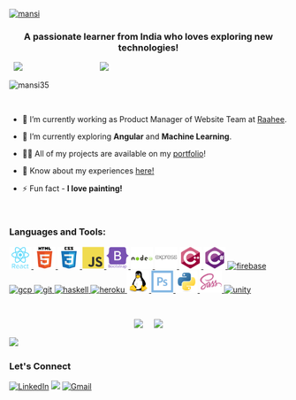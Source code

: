 [![mansi](https://user-images.githubusercontent.com/53896251/116513150-c79f9180-a8e6-11eb-84df-e388d266da08.png)](https://portfolios.talentsprint.com/~mansi_sharma/)
<h3 align="center">A passionate learner from India who loves exploring new technologies!</h3>
&nbsp;

<img src="https://github-profile-trophy.vercel.app/?username=mansi35&theme=darkhub&no-frame=true&margin-w=15&row=1&column=7" />

<img align="right" width="340" src="https://cb-thumbnails.s3.ap-south-1.amazonaws.com/accounts-vector.svg">
&nbsp;&nbsp;&nbsp;
<p align="left"> <img src="https://komarev.com/ghpvc/?username=mansi35&label=Profile%20views&color=40f028&style=flat" alt="mansi35" /> </p>

&nbsp;

- 🔭 I’m currently working as Product Manager of Website Team at [Raahee](https://github.com/Raahee).

- 🌱 I’m currently exploring **Angular** and **Machine Learning**.

- 👨‍💻 All of my projects are available on my [portfolio](https://portfolios.talentsprint.com/~mansi_sharma/)!

- 📄 Know about my experiences [here!](https://drive.google.com/file/d/1gGwxSwoUJdZSnZZCKOXoSlUhsXTbpXYz/view?usp=sharing)

- ⚡ Fun fact - **I love painting!**

&nbsp;

<h3 align="left">Languages and Tools:</h3>
<p align="left">  <a href="https://reactjs.org/" target="_blank"> <img src="https://raw.githubusercontent.com/devicons/devicon/master/icons/react/react-original-wordmark.svg" alt="react" width="40" height="40"/> </a> <a href="https://www.w3.org/html/" target="_blank"> <img src="https://raw.githubusercontent.com/devicons/devicon/master/icons/html5/html5-original-wordmark.svg" alt="html5" width="40" height="40"/> </a> <a href="https://www.w3schools.com/css/" target="_blank"> <img src="https://raw.githubusercontent.com/devicons/devicon/master/icons/css3/css3-original-wordmark.svg" alt="css3" width="40" height="40"/> </a> <a href="https://developer.mozilla.org/en-US/docs/Web/JavaScript" target="_blank"> <img src="https://raw.githubusercontent.com/devicons/devicon/master/icons/javascript/javascript-original.svg" alt="javascript" width="40" height="40"/> </a> <a href="https://getbootstrap.com" target="_blank"> <img src="https://raw.githubusercontent.com/devicons/devicon/master/icons/bootstrap/bootstrap-plain-wordmark.svg" alt="bootstrap" width="40" height="40"/> </a> <a href="https://nodejs.org" target="_blank"> <img src="https://raw.githubusercontent.com/devicons/devicon/master/icons/nodejs/nodejs-original-wordmark.svg" alt="nodejs" width="40" height="40"/> </a> <a href="https://expressjs.com" target="_blank"> <img src="https://raw.githubusercontent.com/devicons/devicon/master/icons/express/express-original-wordmark.svg" alt="express" width="40" height="40"/> </a> <a href="https://www.w3schools.com/cpp/" target="_blank"> <img src="https://raw.githubusercontent.com/devicons/devicon/master/icons/cplusplus/cplusplus-original.svg" alt="cplusplus" width="40" height="40"/> </a> <a href="https://www.w3schools.com/cs/" target="_blank"> <img src="https://raw.githubusercontent.com/devicons/devicon/master/icons/csharp/csharp-original.svg" alt="csharp" width="40" height="40"/> </a> <a href="https://firebase.google.com/" target="_blank"> <img src="https://www.vectorlogo.zone/logos/firebase/firebase-icon.svg" alt="firebase" width="40" height="40"/> </a> <a href="https://cloud.google.com" target="_blank"> <img src="https://www.vectorlogo.zone/logos/google_cloud/google_cloud-icon.svg" alt="gcp" width="40" height="40"/> </a> <a href="https://git-scm.com/" target="_blank"> <img src="https://www.vectorlogo.zone/logos/git-scm/git-scm-icon.svg" alt="git" width="40" height="40"/> </a> <a href="https://www.haskell.org/" target="_blank"> <img src="https://upload.wikimedia.org/wikipedia/commons/1/1c/Haskell-Logo.svg" alt="haskell" width="40" height="40"/> </a> <a href="https://heroku.com" target="_blank"> <img src="https://www.vectorlogo.zone/logos/heroku/heroku-icon.svg" alt="heroku" width="40" height="40"/> </a> <a href="https://www.linux.org/" target="_blank"> <img src="https://raw.githubusercontent.com/devicons/devicon/master/icons/linux/linux-original.svg" alt="linux" width="40" height="40"/> </a> <a href="https://www.photoshop.com/en" target="_blank"> <img src="https://raw.githubusercontent.com/devicons/devicon/master/icons/photoshop/photoshop-line.svg" alt="photoshop" width="40" height="40"/> </a> <a href="https://www.python.org" target="_blank"> <img src="https://raw.githubusercontent.com/devicons/devicon/master/icons/python/python-original.svg" alt="python" width="40" height="40"/> </a>  <a href="https://sass-lang.com" target="_blank"> <img src="https://raw.githubusercontent.com/devicons/devicon/master/icons/sass/sass-original.svg" alt="sass" width="40" height="40"/> </a> <a href="https://unity.com/" target="_blank"> <img src="https://www.vectorlogo.zone/logos/unity3d/unity3d-icon.svg" alt="unity" width="40" height="40"/> </a> </p>

&nbsp;
<p align="center">
  <img src = "https://github-readme-stats.vercel.app/api?username=mansi35&show_icons=true&theme=bear" width = 400>&nbsp;&nbsp;&nbsp;&nbsp; <img src = "https://github-readme-streak-stats.herokuapp.com?user=mansi35&theme=dark&hide_border=true" width = 400>
</p>
<div >
<img src="https://activity-graph.herokuapp.com/graph?username=mansi35&bg_color=FFFFFF&color=000000&line=000000&point=00FF00">
</div>

<h3>Let's Connect</h3> 

<div>
<a  href="https://www.linkedin.com/in/mansi-sharma-617521191/" target="_blank" rel="noreferrer noopener"><img alt="LinkedIn" src="https://img.shields.io/badge/linkedin%20-%230077B5.svg?&style=for-the-badge&logo=linkedin&logoColor=white" /></a>  
<a href="https://twitter.com/mansi035" target="_blank" rel="noreferrer noopener"><img src="https://img.shields.io/badge/twitter-%2300acee.svg?&style=for-the-badge&logo=twitter&logoColor=white&alt=twitter" /></a>
<a href="mailto:mansiisharma035@gmail.com" target="_blank" rel="noreferrer noopener"><img  alt="Gmail" src="https://img.shields.io/badge/Gmail-D14836?style=for-the-badge&logo=gmail&logoColor=white" /></a> 
</div>

